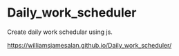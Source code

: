 # Daily_work_scheduler

Create daily work schedular using js.

https://williamsjamesalan.github.io/Daily_work_scheduler/
